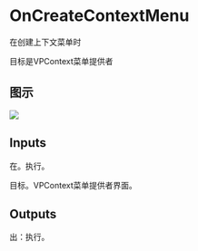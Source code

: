 # OnCreateContextMenu

在创建上下文菜单时

目标是VPContext菜单提供者

## 图示

![]($-20221218-21311748.png)

## Inputs

在。执行。

目标。VPContext菜单提供者界面。  

## Outputs

出：执行。
